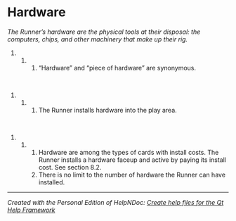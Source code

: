 # Hardware

*The Runner’s hardware are the physical tools at their disposal: the computers, chips, and other machinery that make up their rig.*

1. &nbsp;
   1. &nbsp;
      1. “Hardware” and “piece of hardware” are synonymous.

&nbsp;

1. &nbsp;
   1. &nbsp;
      1. The Runner installs hardware into the play area.

&nbsp;

1. &nbsp;
   1. &nbsp;
      1. Hardware are among the types of cards with install costs. The Runner installs a hardware faceup and active by paying its install cost. See section 8.2.
      1. There is no limit to the number of hardware the Runner can have installed.


***
_Created with the Personal Edition of HelpNDoc: [Create help files for the Qt Help Framework](<https://www.helpndoc.com/feature-tour/create-help-files-for-the-qt-help-framework>)_
